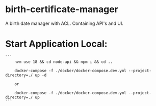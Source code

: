 # birth-certificate-manager
 A birth date manager with ACL. Containing API's and UI.

# Start Application Local:
    ```
        nvm use 18 && cd node-api && npm i && cd ..

        docker-compose -f ./docker/docker-compose.dev.yml --project-directory=./ up -d

        or 

        docker-compose -f ./docker/docker-compose.dev.yml --project-directory=./ up
    ```
